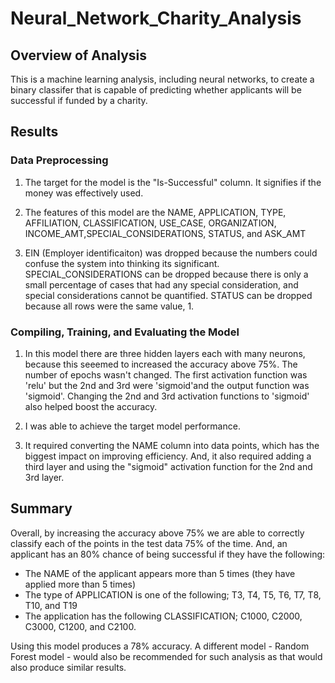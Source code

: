 # Neural_Network_Charity_Analysis

## Overview of Analysis
This is a machine learning analysis, including neural networks, to create a binary classifer that is capable of predicting whether applicants will be successful if funded by a charity. 

## Results
### Data Preprocessing
1. The target for the model is the "Is-Successful" column. It signifies if the money was effectively used.

2. The features of this model are the NAME, APPLICATION, TYPE, AFFILIATION, CLASSIFICATION, USE_CASE, ORGANIZATION, INCOME_AMT,SPECIAL_CONSIDERATIONS, STATUS, and ASK_AMT

3. EIN (Employer identificaiton) was dropped because the numbers could confuse the system into thinking its significant.
SPECIAL_CONSIDERATIONS can be dropped because there is only a small percentage of cases that had any special consideration, and special considerations cannot be quantified. STATUS can be dropped because all rows were the same value, 1.

### Compiling, Training, and Evaluating the Model
1. In this model there are three hidden layers each with many neurons, because this seeemed to increased the accuracy above 75%. The number of epochs wasn't changed. The first activation function was 'relu' but the 2nd and 3rd were 'sigmoid'and the output function was 'sigmoid'. Changing the 2nd and 3rd activation functions to 'sigmoid' also helped boost the accuracy.

2. I was able to achieve the target model performance.


3. It required converting the NAME column into data points, which has the biggest impact on improving efficiency. And, it also required adding a third layer and using the "sigmoid" activation function for the 2nd and 3rd layer.

## Summary

Overall, by increasing the accuracy above 75% we are able to correctly classify each of the points in the test data 75% of the time. And, an applicant has an 80% chance of being successful if they have the following:
* The NAME of the applicant appears more than 5 times (they have applied more than 5 times)
* The type of APPLICATION is one of the following; T3, T4, T5, T6, T7, T8, T10, and T19
* The application has the following CLASSIFICATION; C1000, C2000, C3000, C1200, and C2100.

Using this model produces a 78% accuracy. A different model - Random Forest model - would also be recommended for such analysis as that would also produce similar results. 
